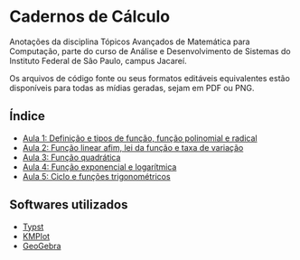 # Cadernos de Cálculo

Anotações da disciplina Tópicos Avançados de Matemática para Computação, parte do curso de Análise e Desenvolvimento de Sistemas do Instituto Federal de São Paulo, campus Jacareí.

Os arquivos de código fonte ou seus formatos editáveis equivalentes estão disponíveis para todas as mídias geradas, sejam em PDF ou PNG.

## Índice

- [Aula 1: Definição e tipos de função, função polinomial e radical](cadernos/01_08-29)
- [Aula 2: Função linear afim, lei da função e taxa de variação](cadernos/02_09-05)
- [Aula 3: Função quadrática](cadernos/03_09-12)
- [Aula 4: Função exponencial e logarítmica](cadernos/04_09-19)
- [Aula 5: Ciclo e funções trigonométricos](cadernos/05_09-26)

## Softwares utilizados

- [Typst](https://typst.app/)
- [KMPlot](https://apps.kde.org/kmplot/)
- [GeoGebra](https://www.geogebra.org/)
